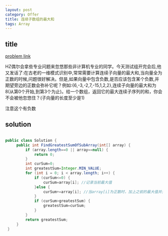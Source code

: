 ```yaml
---
layout: post
category: Offer
title: 连续子数组的最大和
tags: Array
---
```


## title
[problem link](https://www.nowcoder.com/practice/459bd355da1549fa8a49e350bf3df484?tpId=13&tqId=11183&tPage=2&rp=1&ru=%2Fta%2Fcoding-interviews&qru=%2Fta%2Fcoding-interviews%2Fquestion-ranking)

HZ偶尔会拿些专业问题来忽悠那些非计算机专业的同学。今天测试组开完会后,他又发话了:在古老的一维模式识别中,常常需要计算连续子向量的最大和,当向量全为正数的时候,问题很好解决。但是,如果向量中包含负数,是否应该包含某个负数,并期望旁边的正数会弥补它呢？例如:{6,-3,-2,7,-15,1,2,2},连续子向量的最大和为8(从第0个开始,到第3个为止)。给一个数组，返回它的最大连续子序列的和，你会不会被他忽悠住？(子向量的长度至少是1)

注意这个有负数

## solution


```java

public class Solution {
     public int FindGreatestSumOfSubArray(int[] array) {
         if (array.length==0 || array==null) {
             return 0;
         }
         int curSum=0;
         int greatestSum=Integer.MIN_VALUE;
         for (int i = 0; i < array.length; i++) {
             if (curSum<=0) {
                 curSum=array[i]; //记录当前最大值
             }else {
                 curSum+=array[i]; //当array[i]为正数时，加上之前的最大值并更新最大值。
             }
             if (curSum>greatestSum) {
                 greatestSum=curSum; 
             }
         }
         return greatestSum;
     }
 }

```